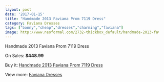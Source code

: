 ```yaml
---
layout: post
date: '2017-01-15'
title: "Handmade 2013 Faviana Prom 7119 Dress"
category: Faviana Dresses
tags: ["bonny","cheap","dresses","charming","faviana"]
image: http://www.neoformal.com/2732-thickbox_default/handmade-2013-faviana-prom-7119-dress.jpg
---
```

Handmade 2013 Faviana Prom 7119 Dress

On Sales: **$448.99**
<a href="https://www.neoformal.com/en/faviana-dresses/1019-handmade-2013-faviana-prom-7119-dress.html"><amp-img layout="responsive" width="600" height="600" src="//www.neoformal.com/2732-thickbox_default/handmade-2013-faviana-prom-7119-dress.jpg" alt="Handmade 2013 Faviana Prom 7119 Dress 0" /></a>
<a href="https://www.neoformal.com/en/faviana-dresses/1019-handmade-2013-faviana-prom-7119-dress.html"><amp-img layout="responsive" width="600" height="600" src="//www.neoformal.com/2736-thickbox_default/handmade-2013-faviana-prom-7119-dress.jpg" alt="Handmade 2013 Faviana Prom 7119 Dress 1" /></a>
<a href="https://www.neoformal.com/en/faviana-dresses/1019-handmade-2013-faviana-prom-7119-dress.html"><amp-img layout="responsive" width="600" height="600" src="//www.neoformal.com/2735-thickbox_default/handmade-2013-faviana-prom-7119-dress.jpg" alt="Handmade 2013 Faviana Prom 7119 Dress 2" /></a>
<a href="https://www.neoformal.com/en/faviana-dresses/1019-handmade-2013-faviana-prom-7119-dress.html"><amp-img layout="responsive" width="600" height="600" src="//www.neoformal.com/2734-thickbox_default/handmade-2013-faviana-prom-7119-dress.jpg" alt="Handmade 2013 Faviana Prom 7119 Dress 3" /></a>
<a href="https://www.neoformal.com/en/faviana-dresses/1019-handmade-2013-faviana-prom-7119-dress.html"><amp-img layout="responsive" width="600" height="600" src="//www.neoformal.com/2733-thickbox_default/handmade-2013-faviana-prom-7119-dress.jpg" alt="Handmade 2013 Faviana Prom 7119 Dress 4" /></a>

Buy it: [Handmade 2013 Faviana Prom 7119 Dress](https://www.neoformal.com/en/faviana-dresses/1019-handmade-2013-faviana-prom-7119-dress.html "Handmade 2013 Faviana Prom 7119 Dress")

View more: [Faviana Dresses](https://www.neoformal.com/en/10-faviana-dresses "Faviana Dresses")
